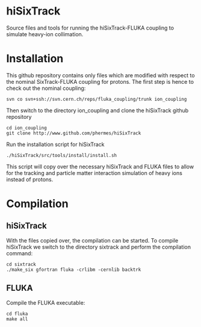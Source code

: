 # hiSixTrack

Source files and tools for running the hiSixTrack-FLUKA coupling to simulate heavy-ion collimation. 


# Installation

This github repository contains only files which are modified with respect to the nominal SixTrack-FLUKA coupling for protons. The first step is hence to check out the nominal coupling:

	svn co svn+ssh://svn.cern.ch/reps/fluka_coupling/trunk ion_coupling

Then switch to the directory ion_coupling and clone the hiSixTrack github repository

	cd ion_coupling
	git clone http://www.github.com/phermes/hiSixTrack 
	

Run the installation script for hiSixTrack
	
	./hiSixTrack/src/tools/install/install.sh
	
This script will copy over the necessary hiSixTrack and FLUKA files to allow for the tracking and particle matter interaction simulation of heavy ions instead of protons. 

# Compilation

## hiSixTrack
With the files copied over, the compilation can be started. To compile hiSixTrack we switch to the directory sixtrack and perform the compilation command:

	cd sixtrack
	./make_six gfortran fluka -crlibm -cernlib backtrk

## FLUKA
Compile the FLUKA executable:
	
	cd fluka
	make all
